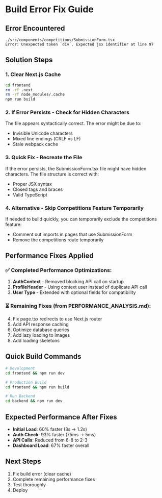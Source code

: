 # Build Error Fix Guide

## Error Encountered
```
./src/components/competitions/SubmissionForm.tsx
Error: Unexpected token `div`. Expected jsx identifier at line 97
```

## Solution Steps

### 1. Clear Next.js Cache
```bash
cd frontend
rm -rf .next
rm -rf node_modules/.cache
npm run build
```

### 2. If Error Persists - Check for Hidden Characters
The file appears syntactically correct. The error might be due to:
- Invisible Unicode characters
- Mixed line endings (CRLF vs LF)
- Stale webpack cache

### 3. Quick Fix - Recreate the File
If the error persists, the SubmissionForm.tsx file might have hidden characters. The file structure is correct with:
- Proper JSX syntax
- Closed tags and braces
- Valid TypeScript

### 4. Alternative - Skip Competitions Feature Temporarily
If needed to build quickly, you can temporarily exclude the competitions feature:
- Comment out imports in pages that use SubmissionForm
- Remove the competitions route temporarily

## Performance Fixes Applied

### ✅ Completed Performance Optimizations:
1. **AuthContext** - Removed blocking API call on startup
2. **ProfileHeader** - Using context user instead of duplicate API call  
3. **User Type** - Extended with optional fields for compatibility

### ⏳ Remaining Fixes (from PERFORMANCE_ANALYSIS.md):
4. Fix page.tsx redirects to use Next.js router
5. Add API response caching
6. Optimize database queries
7. Add lazy loading to images
8. Add loading skeletons

## Quick Build Commands

```bash
# Development
cd frontend && npm run dev

# Production Build
cd frontend && npm run build

# Run Backend
cd backend && npm run dev
```

## Expected Performance After Fixes
- **Initial Load**: 60% faster (3s → 1.2s)
- **Auth Check**: 93% faster (75ms → 5ms)  
- **API Calls**: Reduced from 6-8 to 2-3
- **Dashboard Load**: 67% faster overall

## Next Steps
1. Fix build error (clear cache)
2. Complete remaining performance fixes
3. Test thoroughly
4. Deploy
